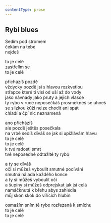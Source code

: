 ```yaml
---
contentType: prose
---
```


## Rybí blues

Sedím pod stromem  
čekám na tebe  
nejdeš

to je celé  
zastřelím se  
to je celé

přicházíš pozdě  
vždycky pozdě jsi s hlavou rozkvetlou  
střapce které ti visí od uší až do vody  
jako návnady jako pruty a jejich vlasce  
ty rybo v ruce neposečkáš prosmekneš se uhneš  
se slizkou kůží nelze chodit ani spát  
chladí a čpí nic neznamená

ano přicházíš  
ale pozdě ještěs posečkala  
na vrbě sedíš díváš se jak si upižlávám hlavu  
to je celé  
to je celé  
k tvé radosti smrt  
tvé neposedné odtažité ty rybo

a ty se díváš  
oči si můžeš vyboulit smutné podívání  
smutná nálada každého konce  
a ty si můžeš vyboulit oči  
a šupiny si můžeš odprejskat jak jsi celá  
namáčknutá k břehu abys zahlédla  
můj skon skok do vířících hlubin

osmažím sním tě rybo rozřezaná k smíchu  
to je celé  
to je celé

